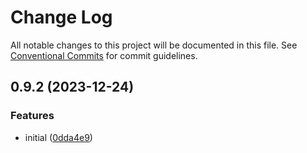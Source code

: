 # Change Log

All notable changes to this project will be documented in this file.
See [Conventional Commits](https://conventionalcommits.org) for commit guidelines.

## 0.9.2 (2023-12-24)


### Features

* initial ([0dda4e9](https://github.com/zhiyuang/react-native-statistic-charts/commit/0dda4e98db3be81bf84ebffd3ebe537104d02035))
